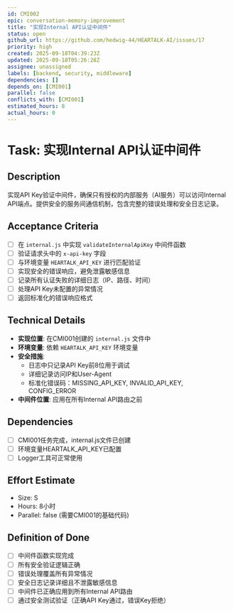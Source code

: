 ```yaml
---
id: CMI002
epic: conversation-memory-improvement
title: "实现Internal API认证中间件"
status: open
github_url: https://github.com/hedwig-44/HEARTALK-AI/issues/17
priority: high
created: 2025-09-18T04:39:23Z
updated: 2025-09-18T05:26:28Z
assignee: unassigned
labels: [backend, security, middleware]
dependencies: []
depends_on: [CMI001]
parallel: false
conflicts_with: [CMI001]
estimated_hours: 8
actual_hours: 0
---
```


# Task: 实现Internal API认证中间件

## Description
实现API Key验证中间件，确保只有授权的内部服务（AI服务）可以访问Internal API端点。提供安全的服务间通信机制，包含完整的错误处理和安全日志记录。

## Acceptance Criteria
- [ ] 在 `internal.js` 中实现 `validateInternalApiKey` 中间件函数
- [ ] 验证请求头中的 `x-api-key` 字段
- [ ] 与环境变量 `HEARTALK_API_KEY` 进行匹配验证
- [ ] 实现安全的错误响应，避免泄露敏感信息
- [ ] 记录所有认证失败的详细日志（IP、路径、时间）
- [ ] 处理API Key未配置的异常情况
- [ ] 返回标准化的错误响应格式

## Technical Details
- **实现位置**: 在CMI001创建的 `internal.js` 文件中
- **环境变量**: 依赖 `HEARTALK_API_KEY` 环境变量
- **安全措施**: 
  - 日志中只记录API Key前8位用于调试
  - 详细记录访问IP和User-Agent
  - 标准化错误码：MISSING_API_KEY, INVALID_API_KEY, CONFIG_ERROR
- **中间件位置**: 应用在所有Internal API路由之前

## Dependencies
- [ ] CMI001任务完成，internal.js文件已创建
- [ ] 环境变量HEARTALK_API_KEY已配置
- [ ] Logger工具可正常使用

## Effort Estimate
- Size: S
- Hours: 8小时
- Parallel: false (需要CMI001的基础代码)

## Definition of Done
- [ ] 中间件函数实现完成
- [ ] 所有安全验证逻辑正确
- [ ] 错误处理覆盖所有异常情况
- [ ] 安全日志记录详细且不泄露敏感信息
- [ ] 中间件已正确应用到所有Internal API路由
- [ ] 通过安全测试验证（正确API Key通过，错误Key拒绝）